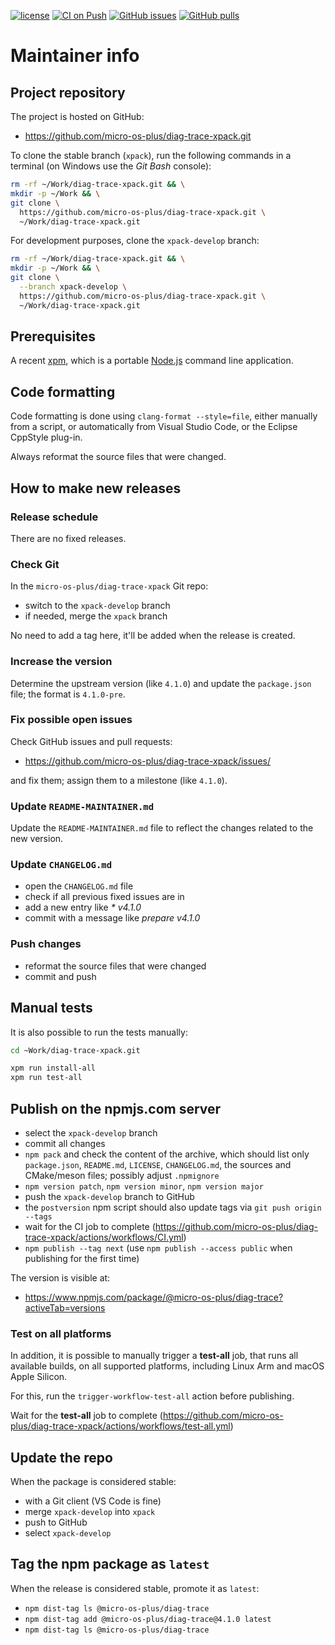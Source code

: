 [![license](https://img.shields.io/github/license/micro-os-plus/diag-trace-xpack)](https://github.com/micro-os-plus/diag-trace-xpack/blob/xpack/LICENSE)
[![CI on Push](https://github.com/micro-os-plus/diag-trace-xpack/actions/workflows/CI.yml/badge.svg)](https://github.com/micro-os-plus/diag-trace-xpack/actions/workflows/CI.yml)
[![GitHub issues](https://img.shields.io/github/issues/micro-os-plus/diag-trace-xpack.svg)](https://github.com/micro-os-plus/diag-trace-xpack/issues/)
[![GitHub pulls](https://img.shields.io/github/issues-pr/micro-os-plus/diag-trace-xpack.svg)](https://github.com/micro-os-plus/diag-trace-xpack/pulls)

# Maintainer info

## Project repository

The project is hosted on GitHub:

- <https://github.com/micro-os-plus/diag-trace-xpack.git>

To clone the stable branch (`xpack`), run the following commands in a
terminal (on Windows use the _Git Bash_ console):

```sh
rm -rf ~/Work/diag-trace-xpack.git && \
mkdir -p ~/Work && \
git clone \
  https://github.com/micro-os-plus/diag-trace-xpack.git \
  ~/Work/diag-trace-xpack.git
```

For development purposes, clone the `xpack-develop` branch:

```sh
rm -rf ~/Work/diag-trace-xpack.git && \
mkdir -p ~/Work && \
git clone \
  --branch xpack-develop \
  https://github.com/micro-os-plus/diag-trace-xpack.git \
  ~/Work/diag-trace-xpack.git
```

## Prerequisites

A recent [xpm](https://xpack.github.io/xpm/), which is a portable
[Node.js](https://nodejs.org/) command line application.

## Code formatting

Code formatting is done using `clang-format --style=file`, either manually
from a script, or automatically from Visual Studio Code, or the Eclipse
CppStyle plug-in.

Always reformat the source files that were changed.

## How to make new releases

### Release schedule

There are no fixed releases.

### Check Git

In the `micro-os-plus/diag-trace-xpack` Git repo:

- switch to the `xpack-develop` branch
- if needed, merge the `xpack` branch

No need to add a tag here, it'll be added when the release is created.

### Increase the version

Determine the upstream version (like `4.1.0`) and update the `package.json`
file; the format is `4.1.0-pre`.

### Fix possible open issues

Check GitHub issues and pull requests:

- <https://github.com/micro-os-plus/diag-trace-xpack/issues/>

and fix them; assign them to a milestone (like `4.1.0`).

### Update `README-MAINTAINER.md`

Update the `README-MAINTAINER.md` file to reflect the changes
related to the new version.

### Update `CHANGELOG.md`

- open the `CHANGELOG.md` file
- check if all previous fixed issues are in
- add a new entry like _* v4.1.0_
- commit with a message like _prepare v4.1.0_

### Push changes

- reformat the source files that were changed
- commit and push

## Manual tests

It is also possible to run the tests manually:

```sh
cd ~Work/diag-trace-xpack.git

xpm run install-all
xpm run test-all
```

## Publish on the npmjs.com server

- select the `xpack-develop` branch
- commit all changes
- `npm pack` and check the content of the archive, which should list
  only `package.json`, `README.md`, `LICENSE`, `CHANGELOG.md`,
  the sources and CMake/meson files;
  possibly adjust `.npmignore`
- `npm version patch`, `npm version minor`, `npm version major`
- push the `xpack-develop` branch to GitHub
- the `postversion` npm script should also update tags via `git push origin --tags`
- wait for the CI job to complete
  (<https://github.com/micro-os-plus/diag-trace-xpack/actions/workflows/CI.yml>)
- `npm publish --tag next` (use `npm publish --access public` when
  publishing for the first time)

The version is visible at:

- <https://www.npmjs.com/package/@micro-os-plus/diag-trace?activeTab=versions>

### Test on all platforms

In addition, it is possible to manually trigger a **test-all** job, that
runs all available builds, on all supported platforms, including Linux Arm
and macOS Apple Silicon.

For this, run the `trigger-workflow-test-all` action before publishing.

Wait for the **test-all** job to complete
  (<https://github.com/micro-os-plus/diag-trace-xpack/actions/workflows/test-all.yml>)

## Update the repo

When the package is considered stable:

- with a Git client (VS Code is fine)
- merge `xpack-develop` into `xpack`
- push to GitHub
- select `xpack-develop`

## Tag the npm package as `latest`

When the release is considered stable, promote it as `latest`:

- `npm dist-tag ls @micro-os-plus/diag-trace`
- `npm dist-tag add @micro-os-plus/diag-trace@4.1.0 latest`
- `npm dist-tag ls @micro-os-plus/diag-trace`

